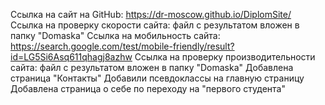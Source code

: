 Ссылка на сайт на GitHub: https://dr-moscow.github.io/DiplomSite/
Ссылка на проверку скорости сайта: файл с результатом вложен в папку "Domaska"
Ссылка на мобильность сайта: https://search.google.com/test/mobile-friendly/result?id=LG5Si6Asq611qhagj8azhw
Ссылка на проверку производительности сайта: файл с результатом вложен в папку "Domaska"
Добавлена страница "Контакты"
Добавили псевдоклассы на главную страницу
Добавлена страница о себе по переходу на "первого студента"